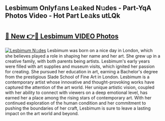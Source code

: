 ## Lesbimum Onlyf𝚊ns Le𝚊ked N𝚞des - Part-YqA Photos Video - Hot Part Le𝚊ks utLQk

# <h2><a href="http://ac22340.deff.icu/?id=Lesbimum">🔗 New 👉🔴 Lesbimum VIDEO Photos</a></h2>

[![Lesbimum N𝚞des](https://i.imgur.com/rIISA9y.gif)](http://ac22340.deff.icu/?id=Lesbimum)
Lesbimum was born on a nice day in London, which she believes played a role in shaping her name and her art. She grew up in a creative family, with both parents being artists. Lesbimum's early years were filled with art supplies and museum visits, which ignited her passion for creating. She pursued her education in art, earning a Bachelor's degree from the prestigious Slade School of Fine Art in London. Lesbimum is a contemporary artist whose innovative and thought-provoking works have captured the attention of the art world. Her unique artistic vision, coupled with her ability to connect with viewers on a deep emotional level, has earned her a place among the rising stars of contemporary art. With her continued exploration of the human condition and her commitment to pushing the boundaries of her craft, Lesbimum is sure to leave a lasting impact on the art world and beyond.
